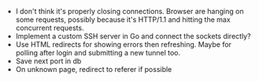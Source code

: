 * I don't think it's properly closing connections. Browser are hanging on
  some requests, possibly because it's HTTP/1.1 and hitting the max concurrent
  requests.
* Implement a custom SSH server in Go and connect the sockets directly?
* Use HTML redirects for showing errors then refreshing. Maybe for polling 
  after login and submitting a new tunnel too.
* Save next port in db
* On unknown page, redirect to referer if possible
